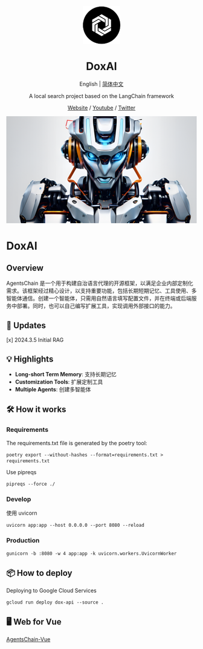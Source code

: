 <div align="center" width="100px">
 <picture>
   <img width="100" src="./public/logo.png">
 </picture>
</div>

<div align="center">

<h1>DoxAI</h1>

English | [简体中文](./README.md)

A local search project based on the LangChain framework

[Website](https://appchain.ai) / [Youtube](https://www.youtube.com/channel/UCjuEShkFKxJQaNc8i6xyPTA) / [Twitter](https://twitter.com/AppChainAI)

</div>

![cover](./public/banner.png)

# DoxAI

## Overview

AgentsChain 是一个用于构建自治语言代理的开源框架，以满足企业内部定制化需求。该框架经过精心设计，以支持重要功能，包括长期短期记忆、工具使用、多智能体通信。创建一个智能体，只需用自然语言填写配置文件，并在终端或后端服务中部署。同时，也可以自己编写扩展工具，实现调用外部接口的能力。

## 📢 Updates

[x] 2024.3.5 Initial RAG

## 💡 Highlights

- **Long-short Term Memory**: 支持长期记忆
- **Customization Tools**: 扩展定制工具
- **Multiple Agents**: 创建多智能体

## 🛠️ How it works

### Requirements

The requirements.txt file is generated by the poetry tool:

```shell
poetry export --without-hashes --format=requirements.txt > requirements.txt
```

Use pipreqs

```shell
pipreqs --force ./
```

### Develop

使用 uvicorn

```shell
uvicorn app:app --host 0.0.0.0 --port 8080 --reload
```

### Production

```shell
gunicorn -b :8080 -w 4 app:app -k uvicorn.workers.UvicornWorker
```

## 📦 How to deploy

Deploying to Google Cloud Services

```shell
gcloud run deploy dox-api --source .
```

## 🖥️ Web for Vue

[AgentsChain-Vue](https://github.com/lalolv/dox-ai-vue)
